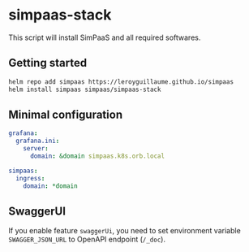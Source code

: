# simpaas-stack

This script will install SimPaaS and all required softwares.

## Getting started

```bash
helm repo add simpaas https://leroyguillaume.github.io/simpaas
helm install simpaas simpaas/simpaas-stack
```

## Minimal configuration

```yaml
grafana:
  grafana.ini:
    server:
      domain: &domain simpaas.k8s.orb.local

simpaas:
  ingress:
    domain: *domain
```

## SwaggerUI

If you enable feature `swaggerUi`, you need to set environment variable `SWAGGER_JSON_URL` to OpenAPI endpoint (`/_doc`).
